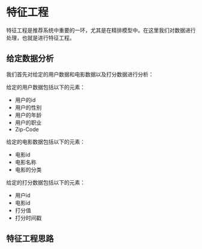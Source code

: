 # 特征工程

特征工程是推荐系统中重要的一环，尤其是在精排模型中。在这里我们对数据进行处理，也就是进行特征工程。

## 给定数据分析
我们首先对给定的用户数据和电影数据以及打分数据进行分析：

给定的用户数据包括以下的元素：

+ 用户的id
+ 用户的性别
+ 用户的年龄
+ 用户的职业
+ Zip-Code

给定的电影数据包括以下的元素：
+ 电影id
+ 电影名称
+ 电影的分类

给定的打分数据包括以下的元素：

+ 用户id
+ 电影id
+ 打分值
+ 打分时间戳

## 特征工程思路